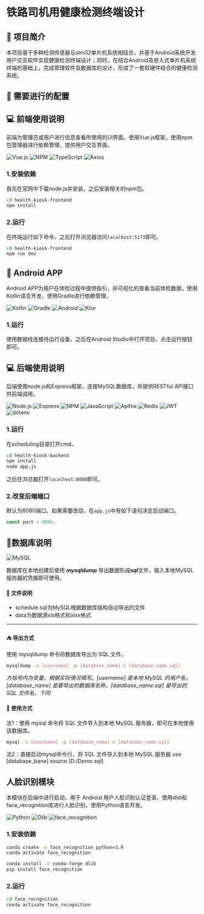 # 铁路司机用健康检测终端设计

## :rocket: 项目简介

本项目基于多种检测传感器与stm32单片机系统相结合，并基于Android系统开发用户交互软件实现健康检测终端设计；同时，在结合Android及嵌入式单片机系统终端的基础上，完成管理软件及数据库的设计，形成了一套软硬件结合的健康检测系统。

## :wrench: 需要进行的配置

## :computer: 前端使用说明

前端为管理员或用户进行信息查看所使用的UI界面。使用Vue.js框架，使用npm包管理器进行依赖管理，提供用户交互界面。

![Vue.js](https://img.shields.io/badge/Vue.js-4FC08D?style=for-the-badge&logo=vuedotjs&logoColor=white) ![NPM](https://img.shields.io/badge/npm-CB3837?style=for-the-badge&logo=npm&logoColor=white)  ![TypeScript](https://img.shields.io/badge/TypeScript-3178C6?style=for-the-badge&logo=typescript&logoColor=white) ![Axios](https://img.shields.io/badge/Axios-5A29E4?style=for-the-badge&logo=axios&logoColor=white)

### 1.安装依赖
首先在官网中下载node.js并安装，之后安装相关的npm包。
```bash
cd health-kiosk-frontend
npm install
```

### 2.运行
在终端运行如下命令，之后打开浏览器访问`localhost:5173`即可。
```bash
cd health-kiosk-frontend
npm run dev
```

## :iphone: Android APP

Android APP为用户在体检过程中提供指引，并可视化的查看当前体检数据，使用Kotlin语言开发，使用Gradle进行依赖管理。

![Kotlin](https://img.shields.io/badge/Kotlin-7F52FF?style=for-the-badge&logo=kotlin&logoColor=white) ![Gradle](https://img.shields.io/badge/Gradle-02303A?style=for-the-badge&logo=gradle&logoColor=white) ![Android](https://img.shields.io/badge/Android-3DDC84?style=for-the-badge&logo=android&logoColor=white) ![Ktor](https://img.shields.io/badge/Ktor-000000?style=for-the-badge&logo=ktor&logoColor=white)

### 1.运行
使用数据线连接待运行设备，之后在Android Studio中打开项目，点击运行按钮即可。

## :computer: 后端使用说明
后端使用node.js和Express框架，连接MySQL数据库，并提供RESTful API接口供前端调用。

![Node.js](https://img.shields.io/badge/Node.js-339933?style=for-the-badge&logo=nodedotjs&logoColor=white) ![Express](https://img.shields.io/badge/Express-000000?style=for-the-badge&logo=express&logoColor=white) ![NPM](https://img.shields.io/badge/npm-CB3837?style=for-the-badge&logo=npm&logoColor=white) ![JavaScript](https://img.shields.io/badge/JavaScript-F7DF1E?style=for-the-badge&logo=javascript&logoColor=black) ![Apifox](https://img.shields.io/badge/Apifox-FF6A00?style=for-the-badge&logo=apifox&logoColor=white) ![Redis](https://img.shields.io/badge/Redis-DC382D?style=for-the-badge&logo=redis&logoColor=white) ![JWT](https://img.shields.io/badge/JWT-000000?style=for-the-badge&logo=jsonwebtokens) ![dotenv](https://img.shields.io/badge/dotenv-000000?style=for-the-badge&logo=dotenv) 

### 1.运行
在scheduling目录打开cmd。
```bash 
cd health-kiosk-backend
npm install
node app.js
```
之后在浏览器打开`localhost:8080`即可。

### 2.改变后端端口
默认为8080端口，如果需要改动，在`app.js`中有如下语句决定启动端口。
```javaScript
const port = 8080;
```

## :bookmark_tabs:数据库说明
![MySQL](https://img.shields.io/badge/MySQL-4479A1?style=for-the-badge&logo=mysql&logoColor=white)

数据库在本地创建后使用 ***mysqldump*** 导出数据形成***sql***文件，输入本地MySQL服务器的凭据即可使用。

#### :file_folder: 文件说明

- schedule.sql为MySQL根据数据库结构自动导出的文件
- data为数据源xls格式和xlsx格式

---
####  :tent: 导出方式

使用 mysqldump 命令将数据库导出为 SQL 文件。
```bash
mysqldump -u [username] -p [database_name] > [database_name.sql]
```

*方括号内为变量，根据实际情况填写。[username] 是本地 MySQL 的用户名，[database_name] 是要导出的数据库名称，[database_name.sql] 是导出的 SQL 文件名。下同*
#### :sparkler: 使用方式
法1：使用 mysql 命令将 SQL 文件导入到本地 MySQL 服务器，即可在本地使用该数据库。
```bash
mysql -u [username] -p [database_name] < [database_name.sql]
```
法2：直接启动mysql命令行，将 SQL 文件导入到本地 MySQL 服务器
use [database_bane]
source [D:/Demo.sql]

## 人脸识别模块

本模块在后端中进行启动，用于 Android 用户人脸识别认证登录。使用dlib和face_recognition库进行人脸识别，使用Python语言开发。

![Python](https://img.shields.io/badge/Python-3776AB?style=for-the-badge&logo=python&logoColor=white) ![Dlib](https://img.shields.io/badge/Dlib-6C8CD5?style=for-the-badge&logo=dlib&logoColor=white) ![face_recognition](https://img.shields.io/badge/face__recognition-FF6F61?style=for-the-badge&logo=python&logoColor=white)

### 1.安装依赖
```bash
conda create -n face_recognition python=3.9
conda activate face_recognition

conda install -c conda-forge dlib
pip install face_recognition
```
### 2.运行
```bash
cd face_recognition
conda activate face_recognition
```